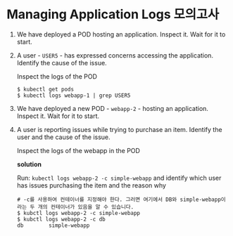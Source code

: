 # Managing Application Logs 모의고사



1. We have deployed a POD hosting an application. Inspect it. Wait for it to start.

2. A user - `USER5` - has expressed concerns accessing the application. Identify the cause of the issue.

   Inspect the logs of the POD

   ```
   $ kubectl get pods
   $ kubectl logs webapp-1 | grep USER5
   ```

   

3. We have deployed a new POD - `webapp-2` - hosting an application. Inspect it. Wait for it to start.

4. A user is reporting issues while trying to purchase an item. Identify the user and the cause of the issue.

   Inspect the logs of the webapp in the POD

   **solution**

   Run: `kubectl logs webapp-2 -c simple-webapp` and identify which user has issues purchasing the item and the reason why

   ```
   # -c를 사용하여 컨테이너를 지정해야 한다. 그러면 여기에서 DB와 simple-webapp이라는 두 개의 컨테이너가 있음을 알 수 있습니다.
   $ kubctl logs webapp-2 -c simple-webapp
   $ kubctl logs webapp-2 -c db
   db        simple-webapp
```
   
   